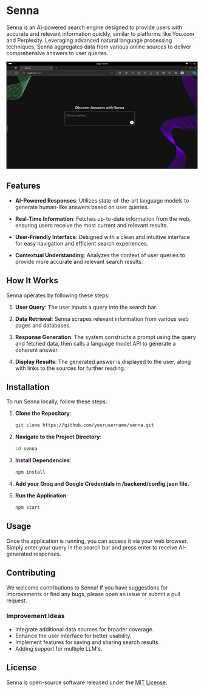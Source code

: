 # Senna
Senna is an AI-powered search engine designed to provide users with accurate and relevant information quickly, similar to platforms like You.com and Perplexity. Leveraging advanced natural language processing techniques, Senna aggregates data from various online sources to deliver comprehensive answers to user queries.

![Senna](senna_ss.png)

## Features

- **AI-Powered Responses**: Utilizes state-of-the-art language models to generate human-like answers based on user queries.
  
- **Real-Time Information**: Fetches up-to-date information from the web, ensuring users receive the most current and relevant results.

- **User-Friendly Interface**: Designed with a clean and intuitive interface for easy navigation and efficient search experiences.

- **Contextual Understanding**: Analyzes the context of user queries to provide more accurate and relevant search results.

## How It Works

Senna operates by following these steps:

1. **User Query**: The user inputs a query into the search bar.
  
2. **Data Retrieval**: Senna scrapes relevant information from various web pages and databases.

3. **Response Generation**: The system constructs a prompt using the query and fetched data, then calls a language model API to generate a coherent answer.

4. **Display Results**: The generated answer is displayed to the user, along with links to the sources for further reading.

## Installation

To run Senna locally, follow these steps:

1. **Clone the Repository**:

   ```bash
   git clone https://github.com/yourusername/senna.git
   ```

2. **Navigate to the Project Directory**:

   ```bash
   cd senna
   ```

3. **Install Dependencies**:

   ```bash
   npm install
   ```
4. **Add your Groq and Google Credentials in /backend/config.json file.**
  
6. **Run the Application**:

   ```bash
   npm start
   ```

## Usage

Once the application is running, you can access it via your web browser. Simply enter your query in the search bar and press enter to receive AI-generated responses.

## Contributing

We welcome contributions to Senna! If you have suggestions for improvements or find any bugs, please open an issue or submit a pull request. 

### Improvement Ideas

- Integrate additional data sources for broader coverage.
- Enhance the user interface for better usability.
- Implement features for saving and sharing search results.
- Adding support for multiple LLM's.

## License

Senna is open-source software released under the [MIT License](LICENSE).
